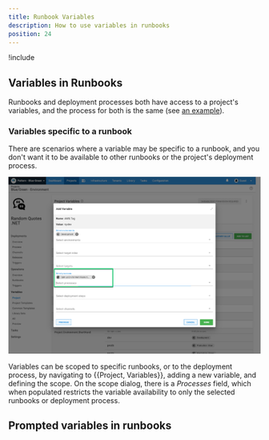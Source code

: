 ```yaml
---
title: Runbook Variables 
description: How to use variables in runbooks 
position: 24 
---
```


!include <variables>

## Variables in Runbooks

Runbooks and deployment processes both have access to a project's variables, and the process for both is the same (see [an example](/docs/projects/variables/index.md#examples)). 

### Variables specific to a runbook

There are scenarios where a variable may be specific to a runbook, and you don't want it to be available to other runbooks or the project's deployment process.  

![Scoping a variable to a process](process-scoped-variable.png "width=500")

Variables can be scoped to specific runbooks, or to the deployment process, by navigating to {{Project, Variables}}, adding a new variable, and defining the scope.  On the scope dialog, there is a _Processes_ field, which when populated restricts the variable availability to only the selected runbooks or deployment process.

## Prompted variables in runbooks